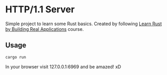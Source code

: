 # HTTP/1.1 Server
Simple project to learn some Rust basics. Created by following [Learn Rust by Building Real Applications](https://www.udemy.com/course/rust-fundamentals/) course.

## Usage
```
cargo run
```

In your browser visit 127.0.0.1:6969 and be amazed! xD
